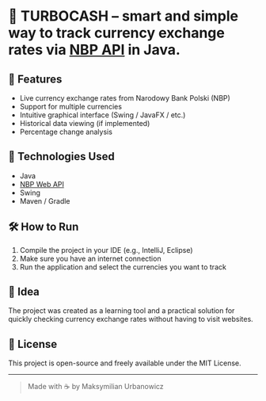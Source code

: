 
# 💸 **TURBOCASH** – smart and simple way to track currency exchange rates via [NBP API](http://api.nbp.pl) in **Java**.

## 📌 Features
- Live currency exchange rates from Narodowy Bank Polski (NBP)
- Support for multiple currencies
- Intuitive graphical interface (Swing / JavaFX / etc.)
- Historical data viewing (if implemented)
- Percentage change analysis

## 🚀 Technologies Used
- Java
- [NBP Web API](http://api.nbp.pl)
- Swing
- Maven / Gradle 

## 🛠️ How to Run
1. Compile the project in your IDE (e.g., IntelliJ, Eclipse)
2. Make sure you have an internet connection
3. Run the application and select the currencies you want to track

## 🧠 Idea
The project was created as a learning tool and a practical solution for quickly checking currency exchange rates without having to visit websites.

## 📄 License
This project is open-source and freely available under the MIT License.

---

> Made with ☕ by Maksymilian Urbanowicz
